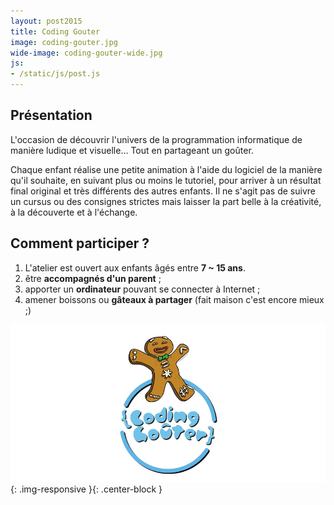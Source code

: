 ```yaml
---
layout: post2015
title: Coding Gouter
image: coding-gouter.jpg
wide-image: coding-gouter-wide.jpg
js:
- /static/js/post.js
---
```

## Présentation

L'occasion de découvrir l'univers de la programmation informatique de manière ludique et visuelle… Tout en partageant
 un goûter.<!--more-->

Chaque enfant réalise une petite animation à l'aide du logiciel de la manière qu'il souhaite, 
en suivant plus ou moins le tutoriel, pour arriver à un résultat final original et très différents des autres enfants. 
Il ne s'agit pas de suivre un cursus ou des consignes strictes mais laisser la part belle à la créativité, 
à la découverte et à l'échange.

## Comment participer ?

1. L'atelier est ouvert aux enfants âgés entre **7 ~ 15 ans**.
1. être **accompagnés d'un parent** ;
1. apporter un **ordinateur** pouvant se connecter à Internet ;
1. amener boissons ou **gâteaux à partager** (fait maison c'est encore mieux ;)

![Alt text](/static/img/blog/coding-gouter-wide.jpg){: .img-responsive }{: .center-block }
